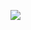 ![](https://www.nta.go.jp/tmp/5d64ffed-de42-4964-882d-aa2ea704d2aa/images/b913cf67488f5c6c7b7d37df981ee939ac2987371d98266d3927a15ac848dfbb.jpg)